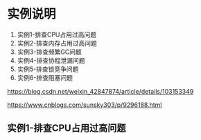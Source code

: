 # 实例说明

1. 实例1-排查CPU占用过高问题
2. 实例2-排查内存占用过高问题
3. 实例3-排查频繁GC问题
4. 实例4-排查协程泄漏问题
5. 实例5-排查锁竞争问题
6. 实例6-排查阻塞问题

https://blog.csdn.net/weixin_42847874/article/details/103153349

https://www.cnblogs.com/sunsky303/p/9296188.html

## 实例1-排查CPU占用过高问题